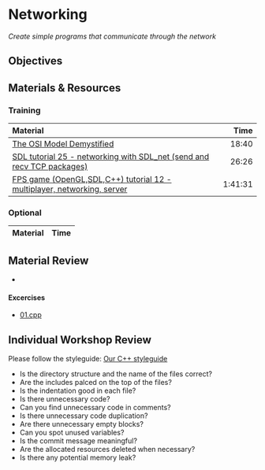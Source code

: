 # Networking
*Create simple programs that communicate through the network*

## Objectives

## Materials & Resources
### Training
| Material | Time |
|:---------|-----:|
| [The OSI Model Demystified](https://www.youtube.com/watch?v=HEEnLZV2wGI)| 18:40 |
| [SDL tutorial 25 - networking with SDL_net (send and recv TCP packages)](https://www.youtube.com/watch?v=LNSqqxIKX_k&list=PL949B30C9A609DEE8&index=57) | 26:26 |
| [FPS game (OpenGL,SDL,C++) tutorial 12 - multiplayer, networking, server](https://www.youtube.com/watch?v=iJfC4-yNnzY)|1:41:31 |

### Optional
| Material | Time |
|:---------|-----:|


## Material Review
 - 


#### Excercises
 - [01.cpp](workshop/01.cpp)
 

## Individual Workshop Review
Please follow the styleguide: [Our C++ styleguide](../../styleguide/cpp.md)

 - Is the directory structure and the name of the files correct?
 - Are the includes palced on the top of the files?
 - Is the indentation good in each file?
 - Is there unnecessary code?
 - Can you find unnecessary code in comments?
 - Is there unnecessary code duplication?
 - Are there unnecessary empty blocks?
 - Can you spot unused variables?
 - Is the commit message meaningful?
 - Are the allocated resources deleted when necessary?
 - Is there any potential memory leak?

